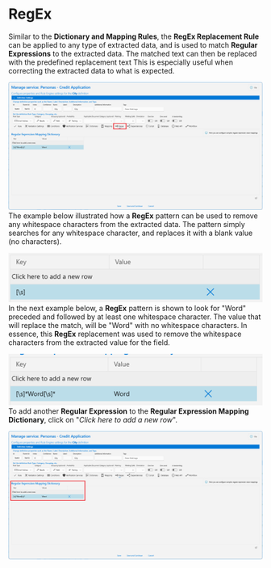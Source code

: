 # RegEx

Similar to the **Dictionary and Mapping Rules**, the **RegEx Replacement Rule** can be applied to any type of extracted data, and is used to match **Regular Expressions** to the extracted data. The matched text can then be replaced with the predefined replacement text This is especially useful when correcting the extracted data to what is expected.

![](../../assets/image%20%28140%29.png)
The example below illustrated how a **RegEx** pattern can be used to remove any whitespace characters from the extracted data. The pattern simply searches for any whitespace character, and replaces it with a blank value (no characters).

![](../../assets/image%20%28153%29.png)
In the next example below, a **RegEx** pattern is shown to look for "Word" preceded and followed by at least one whitespace character. The value that will replace the match, will be "Word" with no whitespace characters. In essence, this **RegEx** replacement was used to remove the whitespace characters from the extracted value for the field.

![](../../assets/image%20%28132%29.png)
To add another **Regular Expression** to the **Regular Expression Mapping Dictionary**, click on "_Click here to add a new row_".

![](../../assets/image%20%28148%29.png)


